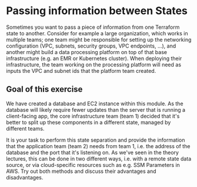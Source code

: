 # Passing information between States

Sometimes you want to pass a piece of information from one Terraform state to another. Consider for example a large organization,
which works in multiple teams; one team might be responsible for setting up the networking configuration (VPC, subnets, security groups, VPC endpoints, ...),
and another might build a data processing platform on top of that base infrastructure (e.g. an EMR or Kubernetes cluster).
When deploying their infrastructure, the team working on the processing platform will need as inputs the VPC and subnet ids
that the platform team created. 


## Goal of this exercise 

We have created a database and EC2 instance within this module. As the database will likely require fewer updates than the server that is running a client-facing app,
the core infrastructure team (team 1) decided that it's better to split up these components in a different state, managed by different teams.

It is your task to perform this state separation and provide the information that the application team (team 2) needs from team 1,
i.e. the address of the database and the port that it's listening on. As we've seen in the theory lectures, this can be done in two different ways,
i.e. with a remote state data source, or via cloud-specific resources such as e.g. SSM Parameters in AWS. 
Try out both methods and discuss their advantages and disadvantages. 